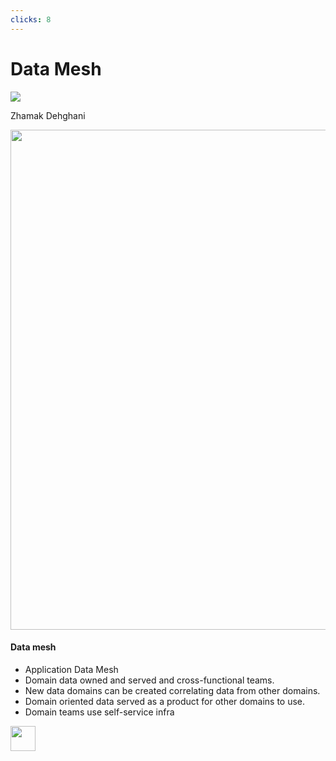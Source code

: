 ```yaml
---
clicks: 8
---
```


# Data Mesh

<div v-if="$slidev.nav.clicks === 0 || $slidev.nav.clicks === 1">
<img class="h-60" src="https://www.thoughtworks.com/content/dam/thoughtworks/images/photography/thoughtworker-profile/z/pro_zhamak_dehghani_sq3.jpg">

Zhamak Dehghani

</div>

<div grid="~ cols-2 gap-x-8">
    <img v-if="$slidev.nav.clicks >= 2" class="rounded shadow" src="https://i.ibb.co/KsySjdp/simple-mesh.jpg" height="800" width="800">
<div>

<div v-if="$slidev.nav.clicks >= 2">

#### Data mesh

<v-clicks fade :at="3">

- Application Data Mesh
- Domain data owned and served and cross-functional teams. 
- New data domains can be created correlating data from other domains.
- Domain oriented data served as a product for other domains to use.
- Domain teams use self-service infra

</v-clicks>
</div>
</div>
</div>
<div class="abs-br m-6 flex gap-2">
<img 
        src="https://cdn.freebiesupply.com/logos/large/2x/postnl-3-logo-png-transparent.png"
        height="40"
        width="40"
    >
</div>
<!--
-->